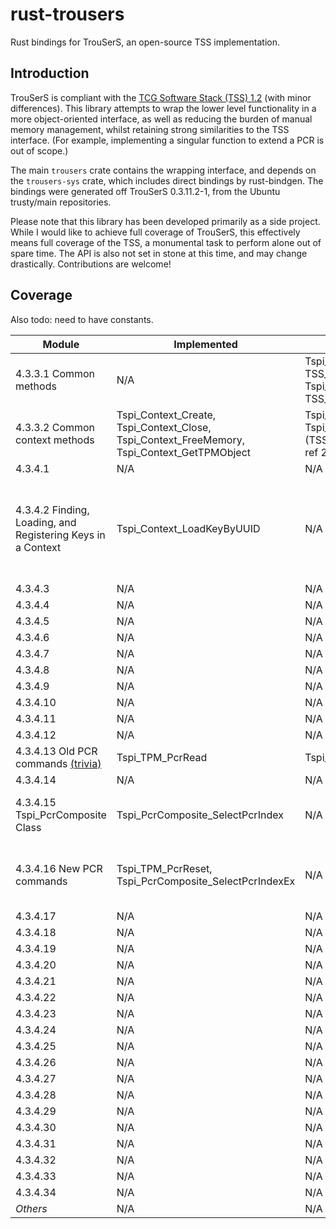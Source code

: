 # rust-trousers

Rust bindings for TrouSerS, an open-source TSS implementation.

## Introduction

TrouSerS is compliant with the [TCG Software Stack (TSS) 1.2](https://www.trustedcomputinggroup.org/resources/tcg_software_stack_tss_specification)
(with minor differences). This library attempts to wrap the lower level
functionality in a more object-oriented interface, as well as reducing the
burden of manual memory management, whilst retaining strong similarities to the
TSS interface. (For example, implementing a singular function to extend a PCR is
out of scope.)

The main `trousers` crate contains the wrapping interface, and depends on the
`trousers-sys` crate, which includes direct bindings by rust-bindgen. The
bindings were generated off TrouSerS 0.3.11.2-1, from the Ubuntu trusty/main
repositories.

Please note that this library has been developed primarily as a side project.
While I would like to achieve full coverage of TrouSerS, this effectively means
full coverage of the TSS, a monumental task to perform alone out of spare time.
The API is also not set in stone at this time, and may change drastically.
Contributions are welcome!

## Coverage

Also todo: need to have constants.

Module | Implemented | Partial | Missing
-------|-------------|---------|--------
4.3.3.1 Common methods | N/A | Tspi_SetAttribUint32 (for TSS_OBJECT_TYPE_RSAKEY), Tspi_SetAttribData (for TSS_OBJECT_TYPE_RSAKEY) | Tspi_GetAttribUint32, Tspi_GetAttribData, Tspi_ChangeAuth, Tspi_ChangeAuthAsym, Tspi_GetPolicyObject
4.3.3.2 Common context methods | Tspi_Context_Create, Tspi_Context_Close, Tspi_Context_FreeMemory, Tspi_Context_GetTPMObject | Tspi_Context_Connect, Tspi_Context_CreateObject (TSS_OBJECT_TYPE_PCRS, ref 2.3.2.1) | Tspi_Context_GetDefaultPolicy, Tspi_Context_CloseObject, Tspi_Context_GetCapability
4.3.4.1 | N/A | N/A | All
4.3.4.2 Finding, Loading, and Registering Keys in a Context | Tspi_Context_LoadKeyByUUID | N/A | Tspi_Context_LoadKeyByBlob, Tspi_Context_RegisterKey, Tspi_Context_UnregisterKey, Tspi_Context_GetKeyByUUID, Tspi_Context_GetKeyByPublicInfo, Tspi_Context_GetRegisteredKeysByUUID, Tspi_Context_GetRegisteredKeysByUUID2, Tspi_TPM_KeyControlOwner
4.3.4.3 | N/A | N/A | All
4.3.4.4 | N/A | N/A | All
4.3.4.5 | N/A | N/A | All
4.3.4.6 | N/A | N/A | All
4.3.4.7 | N/A | N/A | All
4.3.4.8 | N/A | N/A | All
4.3.4.9 | N/A | N/A | All
4.3.4.10 | N/A | N/A | All
4.3.4.11 | N/A | N/A | All
4.3.4.12 | N/A | N/A | All
4.3.4.13 Old PCR commands [(trivia)][1] | Tspi_TPM_PcrRead | Tspi_TPM_PcrExtend | Tspi_TPM_GetEvent, Tspi_TPM_GetEvents, Tspi_TPM_GetEventLog, Tspi_TPM_Quote
4.3.4.14 | N/A | N/A | All
4.3.4.15 Tspi_PcrComposite Class | Tspi_PcrComposite_SelectPcrIndex | N/A | Tspi_SetAttribUint32, Tspi_GetAttribUint32, Tspi_PcrComposite_SetPcrValue, Tspi_PcrComposite_GetPcrValue
4.3.4.16 New PCR commands | Tspi_TPM_PcrReset, Tspi_PcrComposite_SelectPcrIndexEx | N/A | Tspi_Data_Seal, Tspi_Data_SealX, Tspi_TPM_Quote2, Tspi_PcrComposite_SetPcrLocality, Tspi_PcrComposite_GetPcrLocality, Tspi_PcrComposite_GetCompositeHash
4.3.4.17 | N/A | N/A | All
4.3.4.18 | N/A | N/A | All
4.3.4.19 | N/A | N/A | All
4.3.4.20 | N/A | N/A | All
4.3.4.21 | N/A | N/A | All
4.3.4.22 | N/A | N/A | All
4.3.4.23 | N/A | N/A | All
4.3.4.24 | N/A | N/A | All
4.3.4.25 | N/A | N/A | All
4.3.4.26 | N/A | N/A | All
4.3.4.27 | N/A | N/A | All
4.3.4.28 | N/A | N/A | All
4.3.4.29 | N/A | N/A | All
4.3.4.30 | N/A | N/A | All
4.3.4.31 | N/A | N/A | All
4.3.4.32 | N/A | N/A | All
4.3.4.33 | N/A | N/A | All
4.3.4.34 | N/A | N/A | All
*Others* | N/A | N/A | All

[1]: http://sourceforge.net/p/trousers/mailman/message/18846127/
